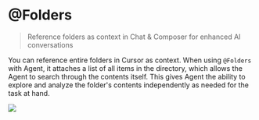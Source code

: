 # @Folders

> Reference folders as context in Chat & Composer for enhanced AI conversations

You can reference entire folders in Cursor as context. When using `@Folders` with Agent, it attaches a list of all items in the directory, which allows the Agent to search through the contents itself. This gives Agent the ability to explore and analyze the folder's contents independently as needed for the task at hand.

<Frame>
  <img src="https://mintlify.s3.us-west-1.amazonaws.com/cursor/images/context/@folder.png" />
</Frame>
